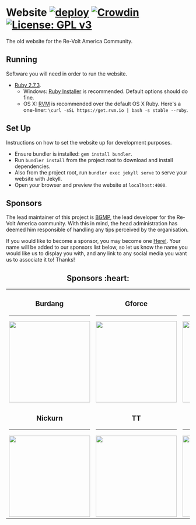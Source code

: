 # Website [![deploy](https://github.com/Re-Volt-America/Website/actions/workflows/deploy.yml/badge.svg?branch=production)](https://github.com/Re-Volt-America/Website/actions/workflows/deploy.yml) [![Crowdin](https://badges.crowdin.net/rva/localized.svg)](https://crowdin.com/project/rva) [![License: GPL v3](https://img.shields.io/badge/License-GPLv3-blue.svg)](https://www.gnu.org/licenses/gpl-3.0)

The old website for the Re-Volt America Community.

## Running
Software you will need in order to run the website.

  * [Ruby 2.7.3](https://www.ruby-lang.org/en/).
      * Windows: [Ruby Installer](https://github.com/oneclick/rubyinstaller2/releases/tag/RubyInstaller-2.7.3-1) is recommended. Default options should do fine.
      * OS X: [RVM](http://rvm.io) is recommended over the default OS X Ruby.
       Here's a one-liner: `\curl -sSL https://get.rvm.io | bash -s stable --ruby`.
       
## Set Up
Instructions on how to set the website up for development purposes.

  * Ensure bundler is installed: `gem install bundler`.
  * Run `bundler install` from the project root to download and install dependencies.
  * Also from the project root, run `bundler exec jekyll serve` to serve your website with Jekyll.
  * Open your browser and preview the website at `localhost:4000`.

## Sponsors
The lead maintainer of this project is <a href="https://github.com/BGMP" target="_blank">BGMP</a>, the lead developer
for the Re-Volt America community. With this in mind, the head administration has deemed him responsible of handling
any tips perceived by the organisation.

If you would like to become a sponsor, you may become one
<a href="https://github.com/sponsors/BGMP" target="_blank" title="BGMP">Here!</a>.
Your name will be added to our sponsors list below, so let us know the name you would like us to display you with, 
and any link to any social media you want us to associate it to! Thanks!

<h2 align="center">Sponsors :heart:</h2>

<table>
  <tbody>
    <tr>
      <td align="center" valign="middle">
        <h3>Burdang</h3>
        <hr/>
        <a href="https://twitter.com/Burdang2" target="_blank">
          <img width="222px" src="https://avatars.githubusercontent.com/u/110731113?v=4" alt="">
        </a>
      </td>
      <td align="center" valign="middle">
        <h3>Gforce</h3>
        <hr/>
        <a href="https://www.youtube.com/channel/UC1uSBH0FfiDthwra2Fu_J3A" target="_blank">
          <img width="222px" src="https://avatars.githubusercontent.com/u/82356992?v=4" alt="">
        </a>
      </td>
      <td align="center" valign="middle">
        <h3>Santiii</h3>
        <hr/>
        <a href="https://www.youtube.com/channel/UCupx1HTXGPrTgGvstReu4pQ" target="_blank">
          <img width="222px" src="https://avatars.githubusercontent.com/u/16659154?v=4" alt="">
        </a>
      </td>
      <td align="center" valign="middle">
        <h3>Tiorotti</h3>
        <hr/>
        <a href="https://twitter.com/LeandroManuelR9" target="_blank">
          <img width="222px" src="https://avatars.githubusercontent.com/u/110705928?v=4" alt="">
        </a>
      </td>
    </tr>
    <tr>
      <td align="center" valign="middle">
        <h3>Nickurn</h3>
        <hr/>
        <a href="https://www.youtube.com/channel/UCOcYMQlntCkKkcucM5rX5yA" target="_blank">
          <img width="222px" src="https://avatars.githubusercontent.com/u/113555362?v=4" alt="">
        </a>
      </td>
      <td align="center" valign="middle">
        <h3>TT</h3>
        <hr/>
        <a href="https://www.revoltworld.net/user/TTDriver/" target="_blank">
          <img width="222px" src="https://avatars.githubusercontent.com/u/80723300?v=4" alt="">
        </a>
      </td>
      <td align="center" valign="middle">
        <h3>ferrada</h3>
        <hr/>
        <a href="https://github.com/BenjaFerrada" target="_blank">
          <img width="222px" src="https://avatars.githubusercontent.com/u/43196058?v=4" alt="">
        </a>
      </td>
      <td align="center" valign="middle">
        <h3>EstebanMz</h3>
        <hr/>
        <a href="https://github.com/EstebanMz" target="_blank">
          <img width="222px" src="https://avatars.githubusercontent.com/u/19150477?v=4" alt="">
        </a>
      </td>
    </tr>
  </tbody>
</table>
